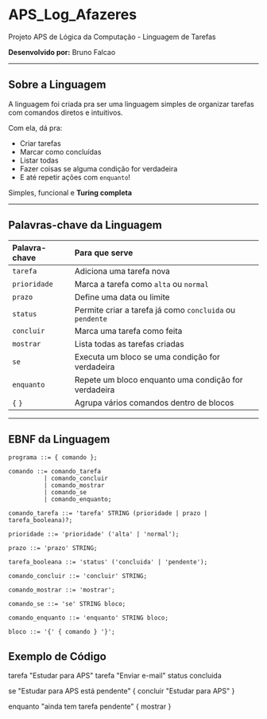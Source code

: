 # APS_Log_Afazeres
Projeto APS de Lógica da Computação - Linguagem de Tarefas

**Desenvolvido por:** Bruno Falcao

---

## Sobre a Linguagem

A linguagem foi criada pra ser uma linguagem simples de organizar tarefas com comandos diretos e intuitivos.

Com ela, dá pra:
- Criar tarefas
- Marcar como concluídas
- Listar todas
- Fazer coisas se alguma condição for verdadeira
- E até repetir ações com `enquanto`!

Simples, funcional e **Turing completa**

---

## Palavras-chave da Linguagem

| Palavra-chave | Para que serve |
|:---|:---|
| `tarefa` | Adiciona uma tarefa nova |
| `prioridade` | Marca a tarefa como `alta` ou `normal` |
| `prazo` | Define uma data ou limite |
| `status` | Permite criar a tarefa já como `concluida` ou `pendente` |
| `concluir` | Marca uma tarefa como feita |
| `mostrar` | Lista todas as tarefas criadas |
| `se` | Executa um bloco se uma condição for verdadeira |
| `enquanto` | Repete um bloco enquanto uma condição for verdadeira |
| `{` `}` | Agrupa vários comandos dentro de blocos |

---

## EBNF da Linguagem

```ebnf
programa ::= { comando };

comando ::= comando_tarefa
          | comando_concluir
          | comando_mostrar
          | comando_se
          | comando_enquanto;

comando_tarefa ::= 'tarefa' STRING (prioridade | prazo | tarefa_booleana)?;

prioridade ::= 'prioridade' ('alta' | 'normal');

prazo ::= 'prazo' STRING;

tarefa_booleana ::= 'status' ('concluida' | 'pendente');

comando_concluir ::= 'concluir' STRING;

comando_mostrar ::= 'mostrar';

comando_se ::= 'se' STRING bloco;

comando_enquanto ::= 'enquanto' STRING bloco;

bloco ::= '{' { comando } '}';
```

## Exemplo de Código

tarefa "Estudar para APS"
tarefa "Enviar e-mail" status concluida

se "Estudar para APS está pendente" {
  concluir "Estudar para APS"
}

enquanto "ainda tem tarefa pendente" {
  mostrar
}


